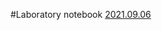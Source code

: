 #Laboratory notebook
[2021.09.06](https://github.com/Anbak00/GameAI-LevelDesign-ML/blob/main/Docs/2021.09.06.md)
